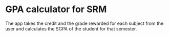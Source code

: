 # GPA calculator for SRM

The app takes the credit and the grade rewarded for each subject from the user and calculates the SGPA of the student for that semester.


